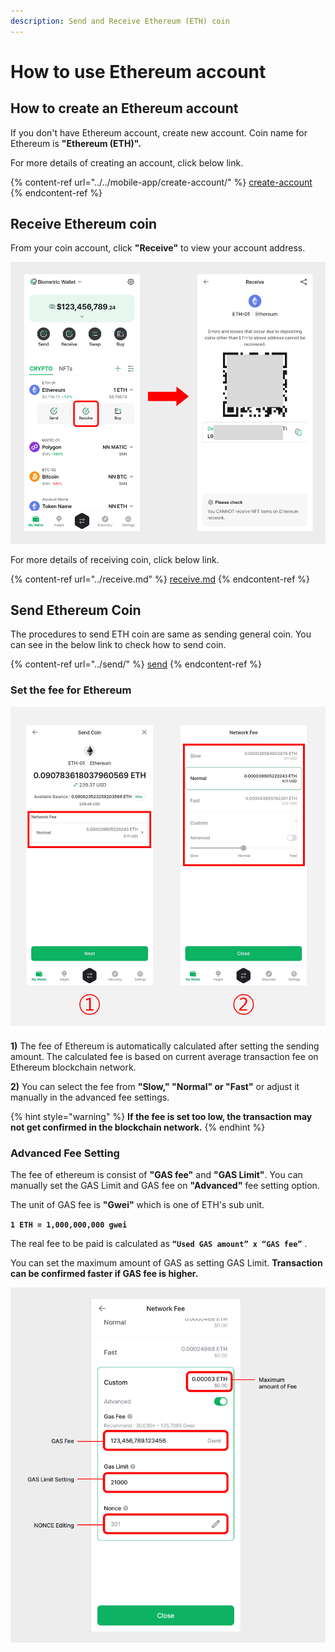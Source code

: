 ```yaml
---
description: Send and Receive Ethereum (ETH) coin
---
```


# How to use Ethereum account

## How to create an Ethereum account

If you don't have Ethereum account, create new account. Coin name for Ethereum is **"Ethereum (ETH)".**

For more details of creating an account, click below link.

{% content-ref url="../../mobile-app/create-account/" %}
[create-account](../../mobile-app/create-account/)
{% endcontent-ref %}

## Receive Ethereum coin

From your coin account, click **"Receive"** to view your account address.

<div align="left"><img src="../../.gitbook/assets/17 (3).png" alt="" width="563"></div>

For more details of receiving coin, click below link.

{% content-ref url="../receive.md" %}
[receive.md](../receive.md)
{% endcontent-ref %}

## Send Ethereum Coin

The procedures to send ETH coin are same as sending general coin. You can see in the below link to check how to send coin.

{% content-ref url="../send/" %}
[send](../send/)
{% endcontent-ref %}

### Set the fee for Ethereum

<div align="left"><img src="../../.gitbook/assets/GasFee-eng.png" alt="" width="563"></div>

**1)** The fee of Ethereum is automatically calculated after setting the sending amount. The calculated fee is based on current average transaction fee on Ethereum blockchain network.

**2)** You can select the fee from **"Slow," "Normal" or "Fast"** or adjust it manually in the advanced fee settings.

{% hint style="warning" %}
**If the fee is set too low, the transaction may not get confirmed in the blockchain network.**
{% endhint %}

### Advanced Fee Setting

The fee of ethereum is consist of **"GAS fee"** and **"GAS Limit"**. You can manually set the GAS Limit and GAS fee on **"Advanced"** fee setting option.

The unit of GAS fee is **"Gwei"** which is one of ETH's sub unit.

**`1 ETH = 1,000,000,000 gwei`**

The real fee to be paid is calculated as **`“Used GAS amount” x “GAS fee”`** .

You can set the maximum amount of GAS as setting GAS Limit. **Transaction can be confirmed faster if GAS fee is higher.**&#x20;

<div align="left"><img src="../../.gitbook/assets/19 (1).png" alt="" width="563"></div>
